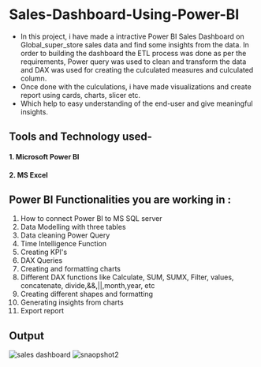 # Sales-Dashboard-Using-Power-BI

* In this project, i have made a intractive Power BI Sales Dashboard on Global_super_store sales data and find some insights from the data. In order to building the dashboard the ETL process was done as per the requirements, Power query was used to clean and transform the data and DAX was used for creating the culculated measures and culculated column.
* Once done with the culculations, i have made visualizations and create report using cards, charts, slicer etc.
* Which help to easy understanding of the end-user and give meaningful insights.


## Tools and Technology used-
#### 1. Microsoft Power BI
#### 2. MS Excel

## Power BI Functionalities you are working in :

1. How to connect Power BI to MS SQL server 
2. Data Modelling with three tables
3. Data cleaning  Power Query
4. Time Intelligence Function
5. Creating KPI's
6. DAX Queries
7. Creating and formatting charts
8. Different DAX functions like Calculate, SUM, SUMX, Filter, values, 
 concatenate, divide,&&,||,month,year, etc
9. Creating different shapes and formatting
10. Generating insights from charts
11. Export report

## Output
![sales dashboard](https://github.com/HimanshuSingh2210/PowerBi-Creation/assets/137436936/5726d72c-d932-4a60-816c-1dd8a75fab79)
![snaopshot2](https://github.com/HimanshuSingh2210/PowerBi-Creation/assets/137436936/e5ac00f3-0422-4624-88f1-c8fe229f05d4)

